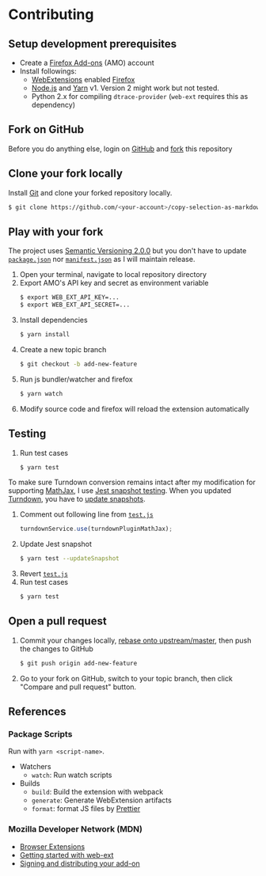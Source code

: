 # Contributing

## Setup development prerequisites

- Create a [Firefox Add-ons](https://addons.mozilla.org) (AMO) account
- Install followings:
  - [WebExtensions](https://developer.mozilla.org/en-US/Add-ons/WebExtensions) enabled [Firefox](https://www.mozilla.org/firefox/)
  - [Node.js](http://nodejs.org) and [Yarn](https://yarnpkg.com) v1. Version 2 might work but not tested.
  - Python 2.x for compiling `dtrace-provider` (`web-ext` requires this as dependency)

## Fork on GitHub

Before you do anything else, login on [GitHub](https://github.com/) and [fork](https://help.github.com/articles/fork-a-repo/) this repository

## Clone your fork locally

Install [Git](https://git-scm.com/) and clone your forked repository locally.

```sh
$ git clone https://github.com/<your-account>/copy-selection-as-markdown.git
```

## Play with your fork

The project uses [Semantic Versioning 2.0.0](http://semver.org/) but you don't have to update [`package.json`](package.json) nor [`manifest.json`](src/manifest.json) as I will maintain release.

1. Open your terminal, navigate to local repository directory
2. Export AMO's API key and secret as environment variable
   ```sh
   $ export WEB_EXT_API_KEY=...
   $ export WEB_EXT_API_SECRET=...
   ```
3. Install dependencies
   ```sh
   $ yarn install
   ```
4. Create a new topic branch
   ```sh
   $ git checkout -b add-new-feature
   ```
5. Run js bundler/watcher and firefox
   ```sh
   $ yarn watch
   ```
6. Modify source code and firefox will reload the extension automatically

## Testing

1. Run test cases
   ```sh
   $ yarn test
   ```

To make sure Turndown conversion remains intact after my modification for supporting [MathJax](https://www.mathjax.org/), I use [Jest snapshot testing](https://jestjs.io/docs/en/snapshot-testing). When you updated [Turndown](https://github.com/domchristie/turndown), you have to [update snapshots](<(https://jestjs.io/docs/en/cli.html#updatesnapshot)>).

1. Comment out following line from [`test.js`](test/test.js)
   ```js
   turndownService.use(turndownPluginMathJax);
   ```
2. Update Jest snapshot
   ```sh
   $ yarn test --updateSnapshot
   ```
3. Revert [`test.js`](test/test.js)
4. Run test cases
   ```sh
   $ yarn test
   ```

## Open a pull request

1. Commit your changes locally, [rebase onto upstream/master](https://github.com/blog/2243-rebase-and-merge-pull-requests), then push the changes to GitHub
   ```sh
   $ git push origin add-new-feature
   ```
2. Go to your fork on GitHub, switch to your topic branch, then click "Compare and pull request" button.

## References

### Package Scripts

Run with `yarn <script-name>`.

- Watchers
  - `watch`: Run watch scripts
- Builds
  - `build`: Build the extension with webpack
  - `generate`: Generate WebExtension artifacts
  - `format`: format JS files by [Prettier](https://prettier.io/)

### Mozilla Developer Network (MDN)

- [Browser Extensions](https://developer.mozilla.org/en-US/Add-ons/WebExtensions)
- [Getting started with web-ext](https://developer.mozilla.org/en-US/Add-ons/WebExtensions/Getting_started_with_web-ext)
- [Signing and distributing your add-on](https://developer.mozilla.org/en-US/Add-ons/Distribution)
